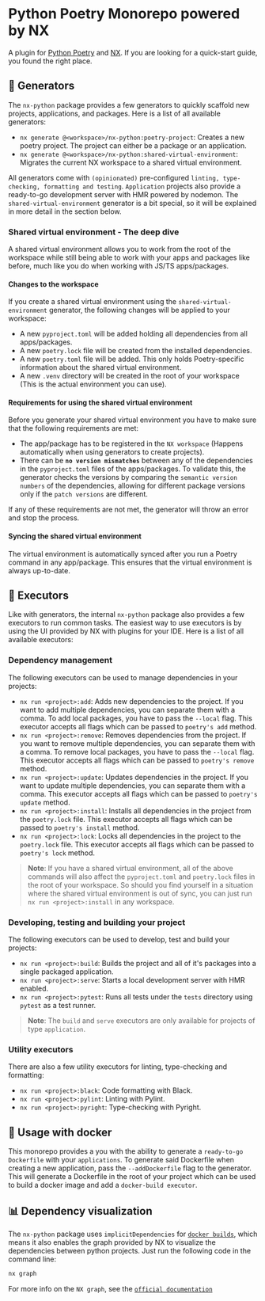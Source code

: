 # Python Poetry Monorepo powered by NX

A plugin for [Python Poetry](https://python-poetry.org/) and [NX](https://nx.dev/). If you are looking for a quick-start guide, you found the right place.

## 🚀 Generators

The `nx-python` package provides a few generators to quickly scaffold new projects, applications, and packages. Here is a list of all available generators:

- `nx generate @<workspace>/nx-python:poetry-project`: Creates a new poetry project. The project can either be a package or an application.
- `nx generate @<workspace>/nx-python:shared-virtual-environment`: Migrates the current NX workspace to a shared virtual environment.

All generators come with `(opinionated)` pre-configured `linting, type-checking, formatting and testing`. `Application` projects also provide a ready-to-go development server with HMR powered by nodemon. The `shared-virtual-environment` generator is a bit special, so it will be explained in more detail in the section below.

### Shared virtual environment - The deep dive

A shared virtual environment allows you to work from the root of the workspace while still being able to work with your apps and packages like before, much like you do when working with JS/TS apps/packages.

#### Changes to the workspace

If you create a shared virtual environment using the `shared-virtual-environment` generator, the following changes will be applied to your workspace:

- A new `pyproject.toml` will be added holding all dependencies from all apps/packages.
- A new `poetry.lock` file will be created from the installed dependencies.
- A new `poetry.toml` file will be added. This only holds Poetry-specific information about the shared virtual environment.
- A new `.venv` directory will be created in the root of your workspace (This is the actual environment you can use).

#### Requirements for using the shared virtual environment

Before you generate your shared virtual environment you have to make sure that the following requirements are met:

- The app/package has to be registered in the `NX workspace` (Happens automatically when using generators to create projects).
- There can be **`no version mismatches`** between any of the dependencies in the `pyproject.toml` files of the apps/packages. To validate this, the generator checks the versions by comparing the `semantic version numbers` of the dependencies, allowing for different package versions only if the `patch versions` are different.

If any of these requirements are not met, the generator will throw an error and stop the process.

#### Syncing the shared virtual environment

The virtual environment is automatically synced after you run a Poetry command in any app/package. This ensures that the virtual environment is always up-to-date.

## 📜 Executors

Like with generators, the internal `nx-python` package also provides a few executors to run common tasks. The easiest way to use executors is by using the UI provided by NX with plugins for your IDE. Here is a list of all available executors:

### Dependency management

The following executors can be used to manage dependencies in your projects:

- `nx run <project>:add`: Adds new dependencies to the project. If you want to add multiple dependencies, you can separate them with a comma. To add local packages, you have to pass the `--local` flag. This executor accepts all flags which can be passed to `poetry's add` method.
- `nx run <project>:remove`: Removes dependencies from the project. If you want to remove multiple dependencies, you can separate them with a comma. To remove local packages, you have to pass the `--local` flag. This executor accepts all flags which can be passed to `poetry's remove` method.
- `nx run <project>:update`: Updates dependencies in the project. If you want to update multiple dependencies, you can separate them with a comma. This executor accepts all flags which can be passed to `poetry's update` method.
- `nx run <project>:install`: Installs all dependencies in the project from the `poetry.lock` file. This executor accepts all flags which can be passed to `poetry's install` method.
- `nx run <project>:lock`: Locks all dependencies in the project to the `poetry.lock` file. This executor accepts all flags which can be passed to `poetry's lock` method.

> **Note**: If you have a shared virtual environment, all of the above commands will also affect the `pyproject.toml` and `poetry.lock` files in the root of your workspace. So should you find yourself in a situation where the shared virtual environment is out of sync, you can just run `nx run <project>:install` in any workspace.

### Developing, testing and building your project

The following executors can be used to develop, test and build your projects:

- `nx run <project>:build`: Builds the project and all of it's packages into a single packaged application.
- `nx run <project>:serve`: Starts a local development server with HMR enabled.
- `nx run <project>:pytest`: Runs all tests under the `tests` directory using `pytest` as a test runner.

> **Note**: The `build` and `serve` executors are only available for projects of type `application`.

### Utility executors

There are also a few utility executors for linting, type-checking and formatting:

- `nx run <project>:black`: Code formatting with Black.
- `nx run <project>:pylint`: Linting with Pylint.
- `nx run <project>:pyright`: Type-checking with Pyright.

## 🐳 Usage with docker

This monorepo provides a you with the ability to generate a `ready-to-go Dockerfile` with your `applications`. To generate said Dockerfile when creating a new application, pass the `--addDockerfile` flag to the generator. This will generate a Dockerfile in the root of your project which can be used to build a docker image and add a `docker-build executor`.

## 📊 Dependency visualization <a name="usage-with-docker"></a>

The `nx-python` package uses `implicitDependencies` for [`docker builds`](#usage-with-docker), which means it also enables the graph provided by NX to visualize the dependencies between python projects. Just run the following code in the command line:

```bash
nx graph
```

For more info on the `NX graph`, see the [`official documentation`](https://nx.dev/core-features/explore-graph#explore-the-graph)
